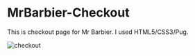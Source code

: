 # MrBarbier-Checkout


This is checkout page for Mr Barbier.
I used HTML5/CSS3/Pug.


![checkout](https://user-images.githubusercontent.com/66811996/103450143-202e9b80-4d06-11eb-912d-cea3fdd36c1d.png)
